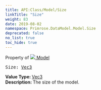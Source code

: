 ```yaml
---
title: API:Class/Model/Size
linkTitle: "Size"
weight: 83
date: 2019-08-02
namespace: Primrose.DataModel.Model.Size
deprecated: false
no_list: true
toc_hide: true
---
```

Property of <a href="/docs/api-reference/Class/Model"><img src="/icons/silk/bricks.png"/>&nbsp;Model</a>
<pre class="method-declaration">
Size: <a class="type" href="/docs/api-reference/DataType/Vec3">Vec3</a></pre>
<b>Value Type: </b>
<a class="type" href="/docs/api-reference/DataType/Vec3">Vec3</a>
<br/>
<b>Description: </b>
The size of the model.

